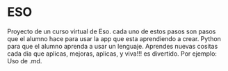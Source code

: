# ESO
Proyecto de un curso virtual de Eso.
cada uno de estos pasos son pasos que 
el alumno hace para usar la app
que esta aprendiendo a crear.
Python para que el alumno
aprenda a usar un lenguaje.
Aprendes nuevas cositas cada dia que aplicas,
mejoras, aplicas, y viva!!! es divertido.
Por ejemplo: Uso de .md.

